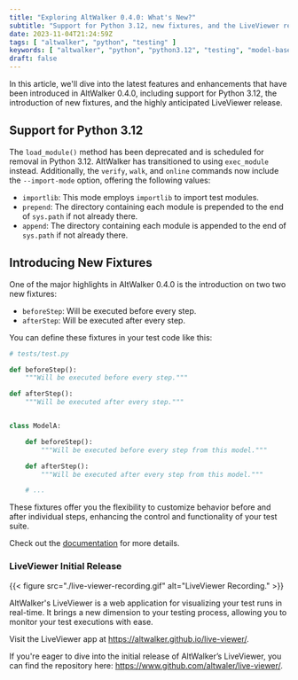 ```yaml
---
title: "Exploring AltWalker 0.4.0: What's New?"
subtitle: "Support for Python 3.12, new fixtures, and the LiveViewer release"
date: 2023-11-04T21:24:59Z
tags: [ "altwalker", "python", "testing" ]
keywords: [ "altwalker", "python", "python3.12", "testing", "model-based-testing" ]
draft: false
---
```


In this article, we'll dive into the latest features and enhancements that have been introduced in AltWalker 0.4.0, including support for Python 3.12, the introduction of new fixtures, and the highly anticipated LiveViewer release.

<!--more-->

## Support for Python 3.12

The `load_module()` method has been deprecated and is scheduled for removal in Python 3.12. AltWalker has transitioned to using `exec_module` instead. Additionally, the `verify`, `walk`, and `online` commands now include the `--import-mode` option, offering the following values:

- `importlib`: This mode employs `importlib` to import test modules.
- `prepend`: The directory containing each module is prepended to the end of `sys.path` if not already there.
- `append`: The directory containing each module is appended to the end of `sys.path` if not already there.

## Introducing New Fixtures

One of the major highlights in AltWalker 0.4.0 is the introduction on two two new fixtures:

* `beforeStep`: Will be executed before every step.
* `afterStep`: Will be executed after every step.

You can define these fixtures in your test code like this:

```py
# tests/test.py

def beforeStep():
    """Will be executed before every step."""

def afterStep():
    """Will be executed after every step."""


class ModelA:

    def beforeStep():
        """Will be executed before every step from this model."""

    def afterStep():
        """Will be executed after every step from this model."""

    # ...
```

These fixtures offer you the flexibility to customize behavior before and after individual steps, enhancing the control and functionality of your test suite.

Check out the [documentation](https://altwalker.github.io/altwalker/core/tests-structure.html#fixtures) for more details.

### LiveViewer Initial Release

{{< figure src="./live-viewer-recording.gif" alt="LiveViewer Recording." >}}

AltWalker's LiveViewer is a web application for visualizing your test runs in real-time. It brings a new dimension to your testing process, allowing you to monitor your test executions with ease.

Visit the LiveViewer app at https://altwalker.github.io/live-viewer/.

If you're eager to dive into the initial release of AltWalker’s LiveViewer, you can find the repository here: https://www.github.com/altwaler/live-viewer/.
